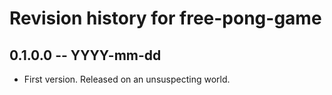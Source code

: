 # Revision history for free-pong-game

## 0.1.0.0 -- YYYY-mm-dd

* First version. Released on an unsuspecting world.
